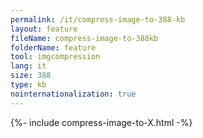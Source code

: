 ```yaml
---
permalink: /it/compress-image-to-388-kb
layout: feature
fileName: compress-image-to-388kb
folderName: feature
tool: imgcompression
lang: it
size: 388
type: kb
nointernationalization: true
---
```

{%- include compress-image-to-X.html -%}       
